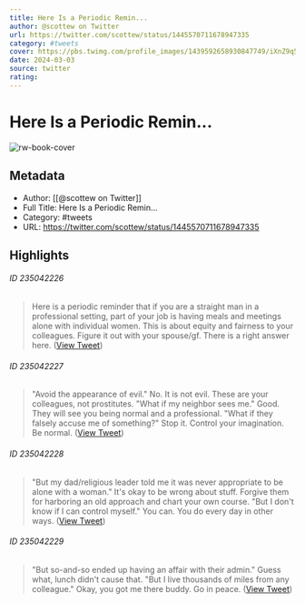 ```yaml
---
title: Here Is a Periodic Remin...
author: @scottew on Twitter
url: https://twitter.com/scottew/status/1445570711678947335
category: #tweets
cover: https://pbs.twimg.com/profile_images/1439592658930847749/iXnZ9q5A.jpg
date: 2024-03-03
source: twitter
rating:
---
```

# Here Is a Periodic Remin...

![rw-book-cover](https://pbs.twimg.com/profile_images/1439592658930847749/iXnZ9q5A.jpg)

## Metadata
- Author: [[@scottew on Twitter]]
- Full Title: Here Is a Periodic Remin...
- Category: #tweets
- URL: https://twitter.com/scottew/status/1445570711678947335

## Highlights
###### ID 235042226
> Here is a periodic reminder that if you are a straight man in a professional setting, part of your job is having meals and meetings alone with individual women. This is about equity and fairness to your colleagues. Figure it out with your spouse/gf. There is a right answer here. ([View Tweet](https://twitter.com/scottew/status/1445570711678947335))
    
###### ID 235042227
> "Avoid the appearance of evil." No. It is not evil. These are your colleagues, not prostitutes.
> "What if my neighbor sees me." Good. They will see you being normal and a professional. 
> "What if they falsely accuse me of something?" Stop it. Control your imagination. Be normal. ([View Tweet](https://twitter.com/scottew/status/1445571842996006913))
    
###### ID 235042228
> "But my dad/religious leader told me it was never appropriate to be alone with a woman." It's okay to be wrong about stuff. Forgive them for harboring an old approach and chart your own course.
> "But I don't know if I can control myself." You can. You do every day in other ways. ([View Tweet](https://twitter.com/scottew/status/1445572540986920964))
    
###### ID 235042229
> "But so-and-so ended up having an affair with their admin." Guess what, lunch didn't cause that. 
> "But I live thousands of miles from any colleague." Okay, you got me there buddy. Go in peace. ([View Tweet](https://twitter.com/scottew/status/1445573284439805955))
    
